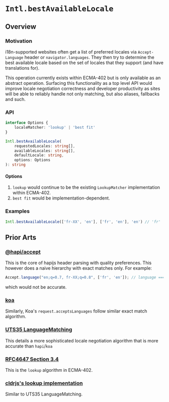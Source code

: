 # `Intl.bestAvailableLocale`
## Overview

### Motivation

i18n-supported websites often get a list of preferred locales via `Accept-Language` header or `navigator.languages`. They then try to determine the best available locale based on the set of locales that they support (and have translations for).

This operation currently exists within ECMA-402 but is only available as an abstract operation. Surfacing this functionality as a top level API would improve locale negotiation correctness and developer productivity as sites will be able to reliably handle not only matching, but also aliases, fallbacks and such.

### API

```ts
interface Options {
    localeMatcher: 'lookup' | 'best fit'
}

Intl.bestAvailableLocale(
    requestedLocales: string[], 
    availableLocales: string[], 
    defaultLocale: string,
    options: Options
): string
```

#### Options

1. `lookup` would continue to be the existing `LookupMatcher` implementation within ECMA-402.
1. `best fit` would be implementation-dependent.

### Examples

```ts
Intl.bestAvailableLocale(['fr-XX', 'en'], ['fr', 'en'], 'en') // 'fr'
```

## Prior Arts

### [@hapi/accept](https://github.com/hapijs/accept)

This is the core of hapijs header parsing with quality preferences. This however does a naive hierarchy with exact matches only. For example:

```js
Accept.language("en;q=0.7, fr-XX;q=0.8", ['fr', 'en']); // language === "fr"
```

which would not be accurate.

### [koa](https://koajs.com/#request)

Similarly, Koa's `request.acceptsLanguages` follow similar exact match algorithm.

### [UTS35 LanguageMatching](https://www.unicode.org/reports/tr35/tr35.html#LanguageMatching)

This details a more sophisticated locale negotiation algorithm that is more accurate than `hapi`/`koa`

### [RFC4647 Section 3.4](https://tools.ietf.org/html/rfc4647#section-3.4)

This is the `lookup` algorithm in ECMA-402.

### [cldrjs's lookup implementation](https://github.com/rxaviers/cldrjs/blob/master/doc/bundle_lookup_matcher.md#implementation-details)

Similar to UTS35 LanguageMatching. 